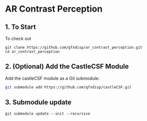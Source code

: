 # AR Contrast Perception

## 1. To Start

To check out
```
git clone https://github.com/gfxdisp/ar_contrast_perception.git
cd ar_contrast_perception
```

## 2. (Optional) Add the CastleCSF Module
Add the castleCSF module as a Git submodule:

```bash
git submodule add https://github.com/gfxdisp/castleCSF.git
```

## 3. Submodule update
```
git submodule update --init --recursive
```